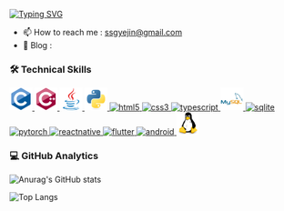 [![Typing SVG](https://readme-typing-svg.herokuapp.com?color=%23C996F7&size=25&lines=+Hello+👋+leeyejin's+github)](https://git.io/typing-svg)

- 📫 How to reach me : ssgyejin@gmail.com
- 📝 Blog : 

<h3 align="left">🛠 Technical Skills</h3>
<p align="left">
  <a href="https://www.cprogramming.com/" target="_blank"> <img src="https://raw.githubusercontent.com/devicons/devicon/master/icons/c/c-original.svg" alt="c" width="40" height="40"/> </a> 
  <a href="https://www.w3schools.com/cpp/" target="_blank"> <img src="https://raw.githubusercontent.com/devicons/devicon/master/icons/cplusplus/cplusplus-original.svg" alt="cplusplus" width="40" height="40"/> </a>
  <a href="https://www.java.com" target="_blank"> <img src="https://raw.githubusercontent.com/devicons/devicon/master/icons/java/java-original.svg" alt="java" width="40" height="40"/> </a>
  <a href="https://www.python.org" target="_blank"> <img src="https://raw.githubusercontent.com/devicons/devicon/master/icons/python/python-original.svg" alt="python" width="40" height="40"/> </a>
  <a href="https://www.w3.org/html/" target="_blank"> <img src="https://images.velog.io/images/leeyejin1231/post/37ca72f1-26c7-49b2-b583-439b4cec1d19/html-1.svg" alt="html5" width="40" height="40"/> </a>
  <a href="https://www.w3schools.com/css/" target="_blank"> <img src="https://images.velog.io/images/leeyejin1231/post/d68f8952-d140-4d5f-a0ab-d8ff8ce52166/css-3.svg" alt="css3" width="40" height="40"/> </a>    
  <a href="https://www.typescriptlang.org/" target="_blank"> <img src="https://images.velog.io/images/leeyejin1231/post/f9c76949-331a-4967-8685-9b3826d0c634/typescript.svg" alt="typescript" width="40" height="40"/> </a>
  <a href="https://www.mysql.com/" target="_blank"> <img src="https://raw.githubusercontent.com/devicons/devicon/master/icons/mysql/mysql-original-wordmark.svg" alt="mysql" width="40" height="40"/> </a>  
  <a href="https://www.sqlite.org/index.html" target="_blank"> <img src="https://upload.wikimedia.org/wikipedia/commons/9/97/Sqlite-square-icon.svg" alt="sqlite" width="40" height="40"/> </a>
  <a href="https://pytorch.org/" target="_blank"> <img src="https://upload.wikimedia.org/wikipedia/commons/1/10/PyTorch_logo_icon.svg" alt="pytorch" width="40" height="40"/> </a>
  <a href="https://reactnative.dev/" target"_blank"> <img src="https://images.velog.io/images/leeyejin1231/post/44da66f1-0fb0-41d5-aa67-fe49dc2abbd3/react-native-1.svg" alt="reactnative" width="40" height="45"/> </a>
 <a href="https://flutter.dev/?gclsrc=aw.ds&gclid=CjwKCAiAlfqOBhAeEiwAYi43F4LCwKqGrTKIX2zeGPC0q32o3fg0u1rK_tV-kq0Abs0Z2VQFpeqCexoCgxIQAvD_BwE" target="_blank"> <img src="https://images.velog.io/images/leeyejin1231/post/880e70a2-59dd-4af0-b871-916dfe636ccd/flutter-logo.svg" alt="flutter" width="40" height="40"/> </a>
 <a href="https://developer.android.com/?hl=ko" target="_blank"> <img src="https://images.velog.io/images/leeyejin1231/post/5410ffc3-e0ea-4f5c-8165-c2408c52be6a/android-logomark.svg" alt="android" width="40" height="40/> </a>
 <a href="https://www.linux.org/" target="_blank"> <img src="https://raw.githubusercontent.com/devicons/devicon/master/icons/linux/linux-original.svg" alt="linux" width="40" height="40"/> </a>
</p>



<h3 align="left">💻 GitHub Analytics</h3>

![Anurag's GitHub stats](https://github-readme-stats.vercel.app/api?username=leeyejin1231&show_icons=true&theme=dracula)

![Top Langs](https://github-readme-stats.vercel.app/api/top-langs/?username=leeyejin1231&langs_count=8&hide=&layout=compact&theme=dracula)
